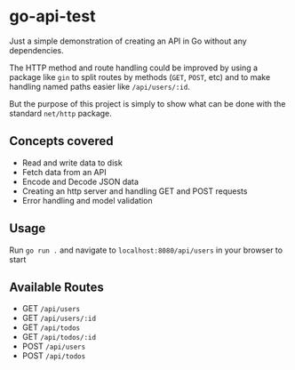 # go-api-test

Just a simple demonstration of creating an API in Go without any dependencies.

The HTTP method and route handling could be improved by using a package like `gin` to split routes by methods (`GET`, `POST`, etc) and to make handling named paths easier like `/api/users/:id`.

But the purpose of this project is simply to show what can be done with the standard `net/http` package.

## Concepts covered
- Read and write data to disk
- Fetch data from an API
- Encode and Decode JSON data
- Creating an http server and handling GET and POST requests
- Error handling and model validation

## Usage
Run `go run .` and navigate to `localhost:8080/api/users` in your browser to start

## Available Routes

- GET `/api/users`
- GET `/api/users/:id`
- GET `/api/todos`
- GET `/api/todos/:id`
- POST `/api/users`
- POST `/api/todos`